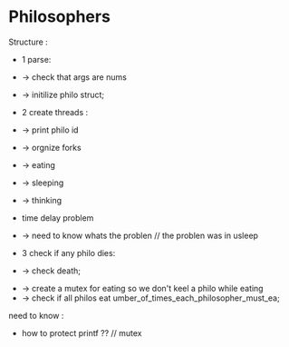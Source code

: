 # Philosophers

Structure :

+	1 parse:
+	-> check that args are nums
+	-> initilize philo struct;

+	2 create threads :
+	-> print philo id
+	-> orgnize forks
+	-> eating
+	-> sleeping
+	-> thinking

+	time delay problem
+	-> need to know whats the problen // the problen was in usleep

-	3 check if any philo dies:
+	-> check death;
-	-> create a mutex for eating so we don't keel a philo while eating
-	-> check if all philos eat umber_of_times_each_philosopher_must_ea;



need to know :

 + how to protect printf ?? // mutex
